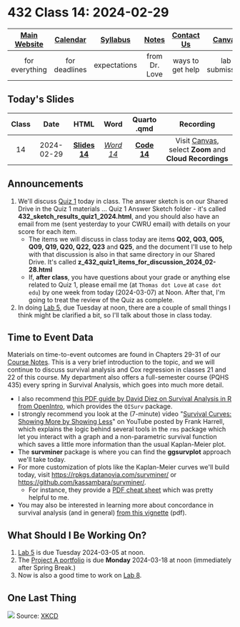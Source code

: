 # 432 Class 14: 2024-02-29

[Main Website](https://thomaselove.github.io/432-2024/) | [Calendar](https://thomaselove.github.io/432-2024/calendar.html) | [Syllabus](https://thomaselove.github.io/432-syllabus-2024/) | [Notes](https://thomaselove.github.io/432-notes/) | [Contact Us](https://thomaselove.github.io/432-2024/contact.html) | [Canvas](https://canvas.case.edu) | [Data and Code](https://github.com/THOMASELOVE/432-data) | [Sources](https://github.com/THOMASELOVE/432-classes-2024/tree/main/sources)
:-----------: | :--------------: | :----------: | :---------: | :-------------: | :-----------: | :------------: |:------:
for everything | for deadlines | expectations | from Dr. Love | ways to get help | lab submission | for downloads | to read

## Today's Slides

Class | Date | HTML | Word | Quarto .qmd | Recording
:---: | :--------: | :------: | :------: | :------: | :-------------:
14 | 2024-02-29 | **[Slides 14](https://thomaselove.github.io/432-slides-2024/slides14.html)** | *[Word 14](https://thomaselove.github.io/432-slides-2024/slides14w.docx)* | **[Code 14](https://github.com/THOMASELOVE/432-slides-2024/blob/main/slides14.qmd)** | Visit [Canvas](https://canvas.case.edu/), select **Zoom** and **Cloud Recordings**

## Announcements

1. We'll discuss [Quiz 1](https://github.com/THOMASELOVE/432-quizzes-2024/tree/main/quiz1) today in class. The answer sketch is on our Shared Drive in the Quiz 1 materials ... Quiz 1 Answer Sketch folder - it's called **432_sketch_results_quiz1_2024.html**, and you should also have an email from me (sent yesterday to your CWRU email) with details on your score for each item.
    - The items we will discuss in class today are items **Q02, Q03, Q05, Q09, Q19, Q20, Q22, Q23** and **Q25**, and the document I'll use to help with that discussion is also in that same directory in our Shared Drive. It's called **z_432_quiz1_items_for_discussion_2024_02-28.html**
    - If, **after class**, you have questions about your grade or anything else related to Quiz 1, please email me (at `Thomas dot Love` at `case dot edu`) by one week from today (2024-03-07) at Noon. After that, I'm going to treat the review of the Quiz as complete.
3. In doing [Lab 5](https://thomaselove.github.io/432-2024/lab5.html), due Tuesday at noon, there are a couple of small things I think might be clarified a bit, so I'll talk about those in class today. 

## Time to Event Data

Materials on time-to-event outcomes are found in Chapters 29-31 of our [Course Notes](https://thomaselove.github.io/432-notes/). This is a very brief introduction to the topic, and we will continue to discuss survival analysis and Cox regression in classes 21 and 22 of this course. My department also offers a full-semester course (PQHS 435) every spring in Survival Analysis, which goes into much more detail.

- I also recommend [this PDF guide by David Diez on Survival Analysis in R from OpenIntro](https://www.openintro.org/book/surv_in_r/), which provides the `OISurv` package.
- I strongly recommend you look at the (7-minute) video "[Survival Curves: Showing More by Showing Less](https://www.youtube.com/watch?v=EoIB_Obddrk)" on YouTube posted by Frank Harrell, which explains the logic behind several tools in the `rms` package which let you interact with a graph and a non-parametric survival function which saves a little more information than the usual Kaplan-Meier plot.
- The **survminer** package is where you can find the **ggsurvplot** approach we'll take today. 
- For more customization of plots like the Kaplan-Meier curves we'll build today, visit <https://rpkgs.datanovia.com/survminer/> or <https://github.com/kassambara/survminer/>. 
    - For instance, they provide a [PDF cheat sheet](https://rpkgs.datanovia.com/survminer/survminer_cheatsheet.pdf) which was pretty helpful to me.
- You may also be interested in learning more about concordance in survival analysis (and in general) [from this vignette](https://cran.r-project.org/web/packages/survival/vignettes/concordance.pdf) (pdf).

## What Should I Be Working On?

1. [Lab 5](https://thomaselove.github.io/432-2024/lab5.html) is due Tuesday 2024-03-05 at noon.
2. The [Project A portfolio](https://thomaselove.github.io/432-2024/projA.html) is due **Monday** 2024-03-18 at noon (immediately after Spring Break.)
3. Now is also a good time to work on [Lab 8](https://thomaselove.github.io/432-2024/lab8.html).

## One Last Thing

![](https://imgs.xkcd.com/comics/goodharts_law.png)  Source: [XKCD](https://xkcd.com/2899)
